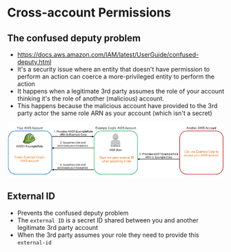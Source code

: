 # Cross-account Permissions

## The confused deputy problem

- <https://docs.aws.amazon.com/IAM/latest/UserGuide/confused-deputy.html>
- It's a security issue where an entity that doesn't have permission to perform an action can coerce a more-privileged entity to perform the action
- It happens when a legitimate 3rd party assumes the role of your account thinking it's the role of another (malicious) account.
- This happens because the malicious account have provided to the 3rd party actor the same role ARN as your account (which isn't a secret)

![Confused Deputy Problem](.images/confused-deputy-problem.png)

## External ID

- Prevents the confused deputy problem
- The `external ID` is a secret ID shared between you and another legitimate 3rd party account
- When the 3rd party assumes your role they need to provide this `external-id`
